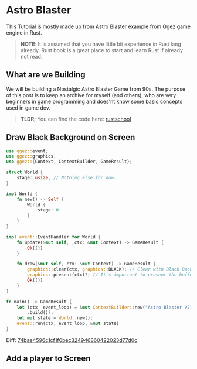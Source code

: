 # Astro Blaster

This Tutorial is mostly made up from Astro Blaster example from
Ggez game engine in Rust.

> __NOTE__: It is assumed that you have little bit experience in Rust lang
> already. Rust book is a great place to start and learn Rust
> if already not read.

## What are we Building

We will be building a Nostalgic Astro Blaster Game from 90s.
The purpose of this post is to keep an archive for myself (and
others), who are very beginners in game programming and does'nt
know some basic concepts used in game dev.

> **TLDR;** You can find the code here: [rustschool](https://github.com/Shub1427/rustschool/tree/master/gui/ggez_basics/src/bin/astro_blaster_v2)

## Draw Black Background on Screen

```rs
use ggez::event;
use ggez::graphics;
use ggez::{Context, ContextBuilder, GameResult};

struct World {
    stage: usize, // Nothing else for now.
}

impl World {
    fn new() -> Self {
        World {
            stage: 0
        }
    }
}

impl event::EventHandler for World {
    fn update(&mut self, _ctx: &mut Context) -> GameResult {
        Ok(())
    }

    fn draw(&mut self, ctx: &mut Context) -> GameResult {
        graphics::clear(ctx, graphics::BLACK); // Clear with Black Background
        graphics::present(ctx)?; // It's important to present the buffer on Screen
        Ok(())
    }
}

fn main() -> GameResult {
    let (ctx, event_loop) = &mut ContextBuilder::new("Astro Blaster v2", "Subroto Biswas")
        .build()?;
    let mut state = World::new();
    event::run(ctx, event_loop, &mut state)
}
```

Diff: [74bae4596c1cf1f0bec324946860422023d77d0c](https://github.com/Shub1427/rustschool/commit/74bae4596c1cf1f0bec324946860422023d77d0c)

## Add a player to Screen



